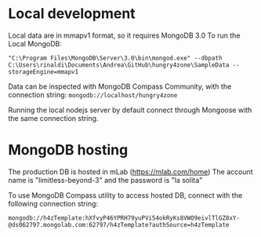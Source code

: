 # Local development
Local data are in mmapv1 format, so it requires MongoDB 3.0
To run the Local MongoDB:
```
"C:\Program Files\MongoDB\Server\3.0\bin\mongod.exe" --dbpath C:\Users\rinaldi\Documents\Andrea\GitHub\hungry4zone\SampleData --storageEngine=mmapv1
```
Data can be inspected with MongoDB Compass Community, with the connection string: `mongodb://localhost/hungry4zone`

Running the local nodejs server by default connect through Mongoose with the same connection string.

# MongoDB hosting
The production DB is hosted in mLab (https://mlab.com/home)
The account name is "limitless-beyond-3" and the password is "la solita"

To use MongoDB Compass utility to access hosted DB, connect with the following connection string:
```
mongodb://h4zTemplate:hXfvyP46YPRH79yuPVi54okRyKs8VWO9eivlTlGZ8xY-@ds062797.mongolab.com:62797/h4zTemplate?authSource=h4zTemplate
```
